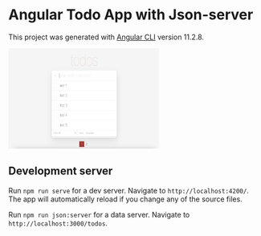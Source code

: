 # Angular Todo App with Json-server

This project was generated with [Angular CLI](https://github.com/angular/angular-cli) version 11.2.8.

<img width="300" height="200" src="https://github.com/apple890493/todos-angular/blob/master/screen-shot.png"/>

## Development server

Run `npm run serve` for a dev server. Navigate to `http://localhost:4200/`. The app will automatically reload if you change any of the source files.

Run `npm run json:server` for a data server. Navigate to `http://localhost:3000/todos`.
